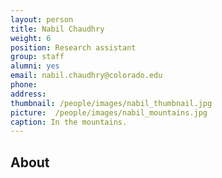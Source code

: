 ```yaml
---
layout: person
title: Nabil Chaudhry
weight: 6
position: Research assistant
group: staff
alumni: yes
email: nabil.chaudhry@colorado.edu
phone:
address:
thumbnail: /people/images/nabil_thumbnail.jpg
picture:  /people/images/nabil_mountains.jpg
caption: In the mountains.
---
```



## About

